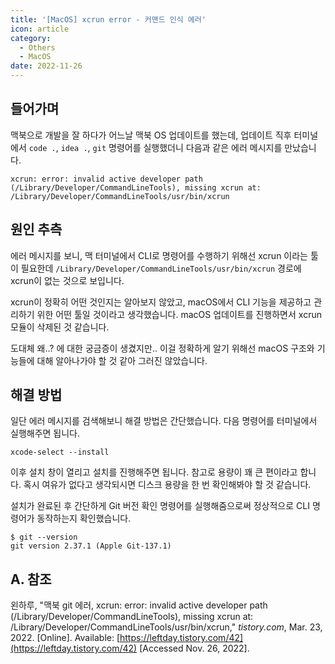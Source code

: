 ```yaml
---
title: '[MacOS] xcrun error - 커맨드 인식 에러'
icon: article
category:
  - Others
  - MacOS
date: 2022-11-26
---
```


## 들어가며
맥북으로 개발을 잘 하다가 어느날 맥북 OS 업데이트를 했는데, 업데이트 직후 터미널에서 `code .`, `idea .`, `git` 명령어를 실행했더니 다음과 같은 에러 메시지를 만났습니다.

```:no-line-numbers
xcrun: error: invalid active developer path (/Library/Developer/CommandLineTools), missing xcrun at: /Library/Developer/CommandLineTools/usr/bin/xcrun
```

## 원인 추측
에러 메시지를 보니, 맥 터미널에서 CLI로 명령어를 수행하기 위해선 xcrun 이라는 툴이 필요한데 `/Library/Developer/CommandLineTools/usr/bin/xcrun` 경로에 xcrun이 없는 것으로 보입니다.

xcrun이 정확히 어떤 것인지는 알아보지 않았고, macOS에서 CLI 기능을 제공하고 관리하기 위한 어떤 툴일 것이라고 생각했습니다. macOS 업데이트를 진행하면서 xcrun 모듈이 삭제된 것 같습니다.

도대체 왜..? 에 대한 궁금증이 생겼지만.. 이걸 정확하게 알기 위해선 macOS 구조와 기능들에 대해 알아나가야 할 것 같아 그러진 않았습니다.

## 해결 방법
일단 에러 메시지를 검색해보니 해결 방법은 간단했습니다. 다음 명령어를 터미널에서 실행해주면 됩니다.

```:no-line-numbers
xcode-select --install
```

이후 설치 창이 열리고 설치를 진행해주면 됩니다. 참고로 용량이 꽤 큰 편이라고 합니다. 혹시 여유가 없다고 생각되시면 디스크 용량을 한 번 확인해봐야 할 것 같습니다.

설치가 완료된 후 간단하게 Git 버전 확인 명령어를 실행해줌으로써 정상적으로 CLI 명령어가 동작하는지 확인했습니다.

```:no-line-numbers
$ git --version
git version 2.37.1 (Apple Git-137.1)
```

## A. 참조
왼하루, "맥북 git 에러, xcrun: error: invalid active developer path (/Library/Developer/CommandLineTools), missing xcrun at: /Library/Developer/CommandLineTools/usr/bin/xcrun," *tistory.com*, Mar. 23, 2022. [Online]. Available: [https://leftday.tistory.com/42](https://leftday.tistory.com/42) [Accessed Nov. 26, 2022].
